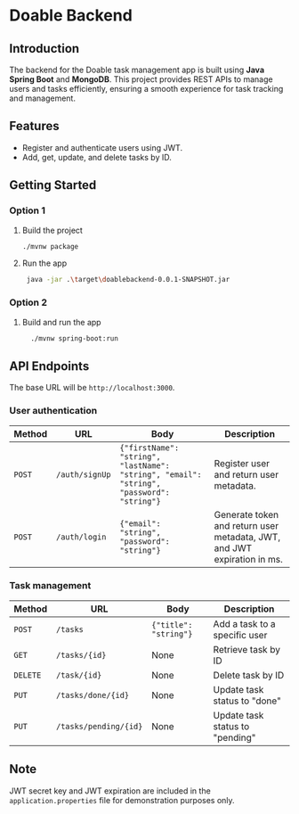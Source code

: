 # Doable Backend

## Introduction

The backend for the Doable task management app is built using **Java Spring Boot** and **MongoDB**. This project provides
REST APIs to manage users and tasks efficiently, ensuring a smooth experience for task tracking and management.

## Features

- Register and authenticate users using JWT.
- Add, get, update, and delete tasks by ID.

## Getting Started

### Option 1

1. Build the project

    ```bash
    ./mvnw package
    ```

2. Run the app

    ```bash
     java -jar .\target\doablebackend-0.0.1-SNAPSHOT.jar
    ```

### Option 2

1. Build and run the app

    ```bash
      ./mvnw spring-boot:run
    ```

## API Endpoints
The base URL will be `http://localhost:3000`.

### User authentication

| Method | URL            | Body                                                                                     | Description                                                             |
|--------|----------------|------------------------------------------------------------------------------------------|-------------------------------------------------------------------------|
| `POST` | `/auth/signUp` | `{"firstName": "string", "lastName": "string", "email": "string", "password": "string"}` | Register user and return user metadata.                                 |
| `POST` | `/auth/login`  | `{"email": "string", "password": "string"}`                                              | Generate token and return user metadata, JWT, and JWT expiration in ms. |

### Task management

| Method   | URL                   | Body                  | Description                     |
|----------|-----------------------|-----------------------|---------------------------------|
| `POST`   | `/tasks`              | `{"title": "string"}` | Add a task to a specific user   |
| `GET`    | `/tasks/{id}`         | None                  | Retrieve task by ID             |
| `DELETE` | `/task/{id}`          | None                  | Delete task by ID               |
| `PUT`    | `/tasks/done/{id}`    | None                  | Update task status to "done"    |
| `PUT`    | `/tasks/pending/{id}` | None                  | Update task status to "pending" |

## Note
JWT secret key and JWT expiration are included in the `application.properties` file for demonstration purposes only.
